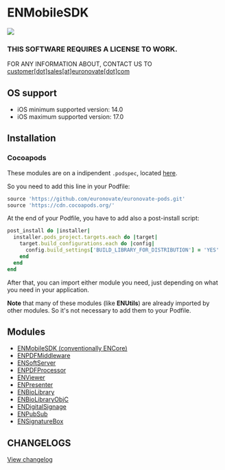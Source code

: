 # ENMobileSDK

![](https://badgen.net/badge/License/Apache%202.0/blue)

### THIS SOFTWARE REQUIRES A LICENSE TO WORK.

FOR ANY INFORMATION ABOUT, CONTACT US TO [customer[dot]sales[at]euronovate[dot]com](mailto:customer.sales@euronovate.com)

## OS support
- iOS minimum supported version: 14.0
- iOS maximum supported version: 17.0

## Installation

### Cocoapods

These modules are on a indipendent `.podspec`, located [here](https://github.com/euronovate/euronovate-pods).

So you need to add this line in your Podfile:

```ruby
source 'https://github.com/euronovate/euronovate-pods.git'
source 'https://cdn.cocoapods.org/'
```

At the end of your Podfile, you have to add also a post-install script:

```ruby
post_install do |installer|
  installer.pods_project.targets.each do |target|
    target.build_configurations.each do |config|
      config.build_settings['BUILD_LIBRARY_FOR_DISTRIBUTION'] = 'YES'
    end
  end
end
```

After that, you can import either module you need, just depending on what you need in your application.

**Note** that many of these modules (like **ENUtils**) are already imported by other modules. So it's not necessary to add them to your Podfile.

## Modules

- [ENMobileSDK (conventionally ENCore)](ENMobileSDK/README.md)
- [ENPDFMiddleware](ENPDFMiddleware/README.md)
- [ENSoftServer](ENSoftServer/README.md)
- [ENPDFProcessor](ENPDFProcessor/README.md)
- [ENViewer](ENViewer/README.md)
- [ENPresenter](ENPresenter/README.md)
- [ENBioLibrary](ENBioLibrary/README.md)
- [ENBioLibraryObjC](ENBioLibraryObjC/README.md)
- [ENDigitalSignage](ENDigitalSignage/README.md)
- [ENPubSub](ENPubSub/README.md)
- [ENSignatureBox](ENSignatureBox/README.md)

## CHANGELOGS

[View changelog](Changelogs/CHANGELOG.md)